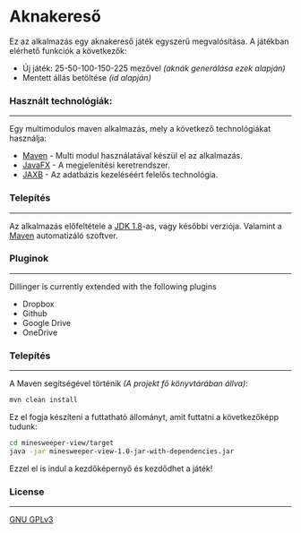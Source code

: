 # Aknakereső

Ez az alkalmazás egy aknakereső játék egyszerű megvalósítása. A játékban elérhető funkciók a következők: 
  - Új játék: 25-50-100-150-225 mezővel *(aknák generálása ezek alapján)*
  - Mentett állás betöltése *(id alapján)*

### Használt technológiák:
----
Egy multimodulos maven alkalmazás, mely a következő technológiákat használja:

* [Maven] - Multi modul használatával készül el az alkalmazás.
* [JavaFX] - A megjelenítési keretrendszer.
* [JAXB] - Az adatbázis kezeléséért felelős technológia.

### Telepítés
----
Az alkalmazás előfeltétele a [JDK 1.8](http://www.oracle.com/technetwork/java/javase/downloads/jdk8-downloads-2133151.html)-as, vagy későbbi verziója. Valamint a [Maven](https://maven.apache.org/) automatizáló szoftver.

### Pluginok
----
Dillinger is currently extended with the following plugins
* Dropbox
* Github
* Google Drive
* OneDrive

### Telepítés
----
A Maven segítségével történik *(A projekt fő könyvtárában állva)*:

```sh
mvn clean install
```
Ez el fogja készíteni a futtatható állományt, amit futtatni a következőképp tudunk:
```sh
cd minesweeper-view/target
java -jar minesweeper-view-1.0-jar-with-dependencies.jar
```
Ezzel el is indul a kezdőképernyő és kezdődhet a játék!

### License
----
[GNU GPLv3](http://www.gnu.org/licenses/gpl-3.0.html)


   [Maven]: <https://maven.apache.org/>
   [git-repo-url]: <https://github.com/rabai/minesweeper.git>
   [JavaFX]: <http://docs.oracle.com/javase/8/javafx/get-started-tutorial/jfx-overview.htm>
   [JAXB]: <http://www.oracle.com/technetwork/articles/javase/index-140168.html>
